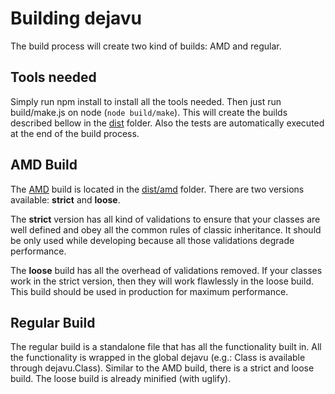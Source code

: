 # Building dejavu #

The build process will create two kind of builds: AMD and regular.

## Tools needed ##

Simply run npm install to install all the tools needed.
Then just run build/make.js on node (`node build/make`).
This will create the builds described bellow in the [dist](https://github.com/IndigoUnited/dejavu/tree/master/dist) folder.
Also the tests are automatically executed at the end of the build process.

## AMD Build ##

The [AMD](https://github.com/amdjs/amdjs-api/wiki/AMD) build is located in the [dist/amd](https://github.com/IndigoUnited/dejavu/tree/master/dist/amd) folder.
There are two versions available: __strict__ and __loose__.

The __strict__ version has all kind of validations to ensure that your classes are well defined and obey all the common rules of classic inheritance.
It should be only used while developing because all those validations degrade performance.

The __loose__ build has all the overhead of validations removed. If your classes work in the strict version, then they will work flawlessly in the loose build. This build should be used in production for maximum performance.

## Regular Build ##

The regular build is a standalone file that has all the functionality built in.
All the functionality is wrapped in the global dejavu (e.g.: Class is available through dejavu.Class).
Similar to the AMD build, there is a strict and loose build.
The loose build is already minified (with uglify).
